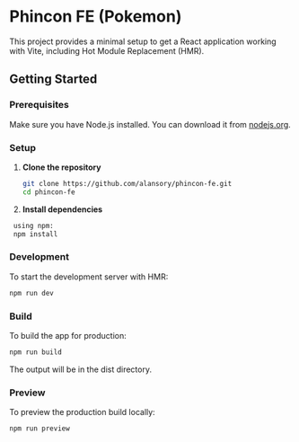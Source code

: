 # Phincon FE (Pokemon)

This project provides a minimal setup to get a React application working with Vite, including Hot Module Replacement (HMR).

## Getting Started

### Prerequisites

Make sure you have Node.js installed. You can download it from [nodejs.org](https://nodejs.org/).

### Setup

1. **Clone the repository**

   ```sh
   git clone https://github.com/alansory/phincon-fe.git
   cd phincon-fe
   ```

1. **Install dependencies**

  ```sh
   using npm:
   npm install
  ```

### Development
To start the development server with HMR:

  ```sh
  npm run dev
  ```

### Build
To build the app for production:

  ```sh
  npm run build
  ```

  The output will be in the dist directory.


### Preview
To preview the production build locally:

  ```sh
  npm run preview
  ```